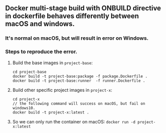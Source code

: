 ## Docker multi-stage build with ONBUILD directive in dockerfile behaves differently between macOS and windows.


### It's normal on macOS, but will result in error on Windows.
### Steps to reproduce the error.
1. Build the base images in `project-base`:
   ```shell
   cd project-base
   docker build -t project-base:package -f package.Dockerfile .
   docker build -t project-base:runner  -f runner.Dockerfile .
   ```
1. Build other specific project images in `project-x`:
   ```shell
   cd project-x
   // the following command will success on macOS, but fail on windows10.
   docker build -t project-x:latest .
   ```
1. So we can only run the container on macOS: `docker run -d project-x:latest`
